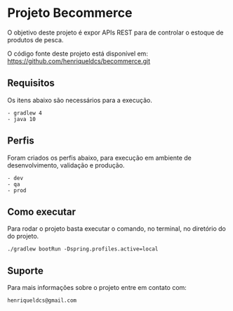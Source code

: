 # Projeto Becommerce

O objetivo deste projeto é expor APIs REST para de controlar o estoque de produtos de pesca.

O código fonte deste projeto está disponível em:
	https://github.com/henriqueldcs/becommerce.git

## Requisitos

Os itens abaixo são necessários para a execução.

	- gradlew 4
	- java 10

## Perfis

Foram criados os perfis abaixo, para execução em ambiente de desenvolvimento, validação e produção.

    - dev
    - qa
    - prod

## Como executar

Para rodar o projeto basta executar o comando, no terminal, no diretório do do projeto.
    
    ./gradlew bootRun -Dspring.profiles.active=local
    
    
## Suporte

Para mais informações sobre o projeto entre em contato com:
    
    henriqueldcs@gmail.com
    